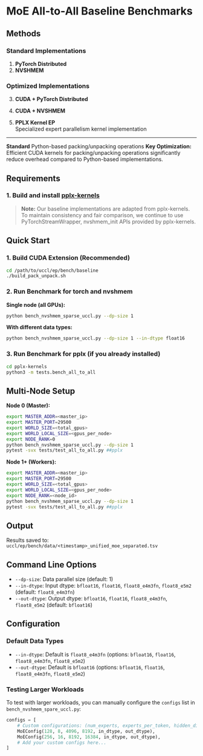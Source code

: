 # MoE All-to-All Baseline Benchmarks

## Methods

### Standard Implementations
1. **PyTorch Distributed**  
2. **NVSHMEM**  
   

### Optimized Implementations
3. **CUDA + PyTorch Distributed**  
4. **CUDA + NVSHMEM**  


5. **PPLX Kernel EP**  
   Specialized expert parallelism kernel implementation

---
**Standard** Python-based packing/unpacking operations
**Key Optimization:** Efficient CUDA kernels for packing/unpacking operations significantly reduce overhead compared to Python-based implementations.

## Requirements
### 1. Build and install [pplx-kernels](https://github.com/perplexityai/pplx-kernels)

> **Note:** Our baseline implementations are adapted from pplx-kernels. To maintain consistency and fair comparison, we continue to use PyTorchStreamWrapper, nvshmem_init APIs provided by pplx-kernels.

## Quick Start


### 1. Build CUDA Extension (Recommended)

```bash
cd /path/to/uccl/ep/bench/baseline
./build_pack_unpack.sh
```

### 2. Run Benchmark for torch and nvshmem 

**Single node (all GPUs):**
```bash
python bench_nvshmem_sparse_uccl.py --dp-size 1
```

**With different data types:**
```bash
python bench_nvshmem_sparse_uccl.py --dp-size 1 --in-dtype float16
```

### 3. Run Benchmark for pplx (if you already installed)

```bash
cd pplx-kernels
python3 -m tests.bench_all_to_all
```


## Multi-Node Setup

**Node 0 (Master):**
```bash
export MASTER_ADDR=<master_ip>
export MASTER_PORT=29500
export WORLD_SIZE=<total_gpus>
export WORLD_LOCAL_SIZE=<gpus_per_node>
export NODE_RANK=0
python bench_nvshmem_sparse_uccl.py --dp-size 1
pytest -svx tests/test_all_to_all.py ##pplx
```

**Node 1+ (Workers):**
```bash
export MASTER_ADDR=<master_ip>
export MASTER_PORT=29500
export WORLD_SIZE=<total_gpus>
export WORLD_LOCAL_SIZE=<gpus_per_node>
export NODE_RANK=<node_id>
python bench_nvshmem_sparse_uccl.py --dp-size 1
pytest -svx tests/test_all_to_all.py ##pplx
```

## Output

Results saved to: `uccl/ep/bench/data/<timestamp>_unified_moe_separated.tsv`

## Command Line Options

- `--dp-size`: Data parallel size (default: 1)
- `--in-dtype`: Input dtype: `bfloat16`, `float16`, `float8_e4m3fn`, `float8_e5m2` (default: `float8_e4m3fn`)
- `--out-dtype`: Output dtype: `bfloat16`, `float16`, `float8_e4m3fn`, `float8_e5m2`  (default: `bfloat16`)

## Configuration

### Default Data Types
- `--in-dtype`: Default is `float8_e4m3fn` (options: `bfloat16`, `float16`, `float8_e4m3fn`, `float8_e5m2`)
- `--out-dtype`: Default is `bfloat16` (options: `bfloat16`, `float16`, `float8_e4m3fn`, `float8_e5m2`)

### Testing Larger Workloads
To test with larger workloads, you can manually configure the `configs` list in `bench_nvshmem_spare_uccl.py`:
```python
configs = [
    # Custom configurations: (num_experts, experts_per_token, hidden_dim, max_num_tokens)
    MoEConfig(128, 8, 4096, 8192, in_dtype, out_dtype),
    MoEConfig(256, 16, 8192, 16384, in_dtype, out_dtype),
    # Add your custom configs here...
]
```



